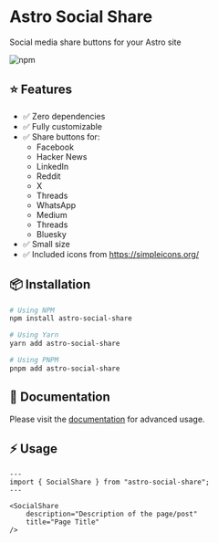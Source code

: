# Astro Social Share

Social media share buttons for your Astro site 

![npm](https://img.shields.io/npm/v/astro-social-share)

## ⭐ Features
* ✅ Zero dependencies
* ✅ Fully customizable
* ✅ Share buttons for:
  * Facebook
  * Hacker News
  * LinkedIn
  * Reddit
  * X
  * Threads
  * WhatsApp
  * Medium
  * Threads
  * Bluesky
* ✅ Small size
* ✅ Included icons from https://simpleicons.org/

## 📦 Installation

```bash
# Using NPM
npm install astro-social-share

# Using Yarn
yarn add astro-social-share

# Using PNPM
pnpm add astro-social-share
```

## 📖 Documentation

Please visit the [documentation](https://astro-social-share.mckerlie.com) for advanced usage.

## ⚡ Usage

```astro
---
import { SocialShare } from "astro-social-share";
---

<SocialShare
    description="Description of the page/post"
    title="Page Title"
/>
```
